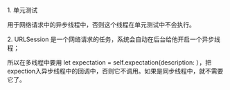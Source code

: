 1\. 单元测试

用于网络请求中的异步线程中，否则这个线程在单元测试中不会执行。

2\. URLSession 是一个网络请求的任务，系统会自动在后台给他开启一个异步线程；

所以在多线程中要用 let expectation = self.expectation(description: ），把expection入异步线程中的回调中，否则它不调用。如果是同步线程中，就不需要它了。